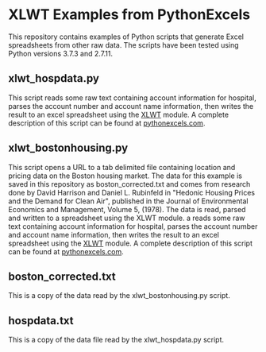# XLWT Examples from PythonExcels

This repository contains examples of Python scripts that generate Excel spreadsheets from other raw data. The scripts have been tested using Python versions 3.7.3 and 2.7.11.

## xlwt_hospdata.py

This script reads some raw text containing account information for hospital, parses the account number and account name information, then writes the result to an excel spreadsheet using the [XLWT][python-excel] module. A complete description of this script can be found at [pythonexcels.com](https://pythonexcels.com/python/2009/09/10/using-xlwt-to-write-spreadsheets-without-excel).

## xlwt_bostonhousing.py

This script opens a URL to a tab delimited file containing location and pricing
data on the Boston housing market. The data for this example is saved in this
repository as boston_corrected.txt and comes from research done by David
Harrison and Daniel L. Rubinfeld in "Hedonic Housing Prices and the Demand for
Clean Air", published in the Journal of Environmental Economics and Management,
Volume 5, (1978). The data is read, parsed and written to a spreadsheet using
the XLWT module. a reads some raw text containing account information for
hospital, parses the account number and account name information, then writes
the result to an excel spreadsheet using the [XLWT][python-excel] module. A
complete description of this script can be found at [pythonexcels.com](https://pythonexcels.com/python/2009/09/19/another-xlwt-example).

## boston_corrected.txt

This is a copy of the data read by the xlwt_bostonhousing.py script.

## hospdata.txt

This is a copy of the data file read by the xlwt_hospdata.py script.

[pythonexcels]: http://www.pythonexcels.com
[python-excel]: http://www.python-excel.org
